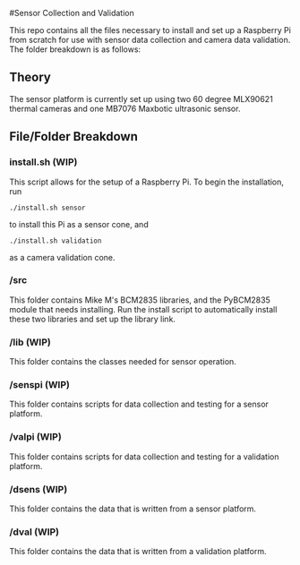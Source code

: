 #Sensor Collection and Validation

This repo contains all the files necessary to install and set up a Raspberry Pi from scratch for use with sensor data collection and camera data validation. The folder breakdown is as follows:

## Theory

The sensor platform is currently set up using two 60 degree MLX90621 thermal cameras and one MB7076 Maxbotic ultrasonic sensor. 

## File/Folder Breakdown
### install.sh (WIP)

This script allows for the setup of a Raspberry Pi. To begin the installation, run

```
./install.sh sensor
``` 

to install this Pi as a sensor cone, and 

```
./install.sh validation
```

as a camera validation cone.

### /src

This folder contains Mike M's BCM2835 libraries, and the PyBCM2835 module that needs installing. Run the install script to automatically install these two libraries and set up the library link.

### /lib (WIP)

This folder contains the classes needed for sensor operation. 

### /senspi (WIP)

This folder contains scripts for data collection and testing for a sensor platform.

### /valpi (WIP)

This folder contains scripts for data collection and testing for a validation platform.

### /dsens (WIP)

This folder contains the data that is written from a sensor platform.

### /dval (WIP)

This folder contains the data that is written from a validation platform.



